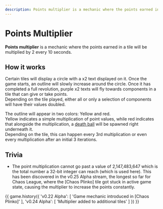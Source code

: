 ```yaml
---
description: Points multiplier is a mechanic where the points earned in a tile will be multiplied by 2 every 10 seconds.
---
```


# Points Multiplier

**Points multiplier** is a mechanic where the points earned in a tile will be multiplied by 2 every 10 seconds.

## How it works

Certain tiles will display a circle with a x2 text displayed on it. Once the game starts, an outline will slowly increase around the circle. Once it has completed a full revolution, purple x2 texts will fly towards components in a tile that can give or take points.  
Depending on the tile played, either all or only a selection of components will have their values doubled.

The outline will appear in two colors: Yellow and red.  
Yellow indicates a simple multiplication of point values, while red indicates that alongside the multiplication, a [death ball](death-ball.md) will be spawned right underneath it.  
Depending on the tile, this can happen every 3rd multiplication or even every multiplication after an initial 3 iterations.

## Trivia

- The point multiplication cannot go past a value of 2,147,483,647 which is the total number a 32-bit integer can reach (which is used here). This has been discovered in the v0.25 Alpha stream, the longest so far for Chaos League, where the [Chaos Plinko] tile got stuck in active game state, causing the multiplier to increase the points constantly.

{{ game.history({
    'v0.22 Alpha': [
        'Game mechanic introduced in [Chaos Plinko]'
    ],
    'v0.24 Alpha': [
        'Multiplier added to additional tiles'
    ]
}) }}